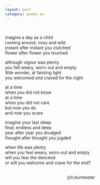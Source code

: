 ```yaml
---
layout: post
category: poems_en
---
```


<br />

imagine a day as a child<br />
running around, nosy and wild<br />
instant after instant you clutched<br />
flower after flower you touched

although vigour was plenty<br />
you felt weary, worn-out and empty<br />
little wonder, at fainting light<br />
you welcomed and craved for the night<br />

at a time<br />
when you did not know<br />
at a time<br />
when you did not care<br />
but now you do<br />
and now you scare<br />

imagine your last sleep<br />
final, endless and deep<br />
year after year you drudged<br />
thought after thought you jugded

when life was plenty<br />
when you feel weary, worn-out and empty<br />
will you fear the descend<br />
or will you welcome and crave for the end?

<br />

<div align="center"> jch.burmester</div>
